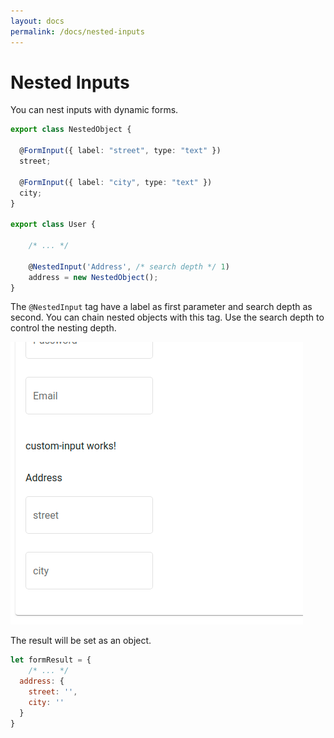 ```yaml
---
layout: docs
permalink: /docs/nested-inputs
---
```

# Nested Inputs

You can nest inputs with dynamic forms.

```typescript
export class NestedObject {

  @FormInput({ label: "street", type: "text" })
  street;

  @FormInput({ label: "city", type: "text" })
  city;  
}

export class User {

    /* ... */

    @NestedInput('Address', /* search depth */ 1)
    address = new NestedObject();
}
```

The `@NestedInput` tag have a label as first parameter and search depth as second. 
You can chain nested objects with this tag. Use the search depth to control the nesting depth. 


![Nested Input](../assets/img/nestinput.png)

The result will be set as an object.

```javascript
let formResult = {
    /* ... */
  address: {
    street: '',
    city: ''
  } 
}
```





